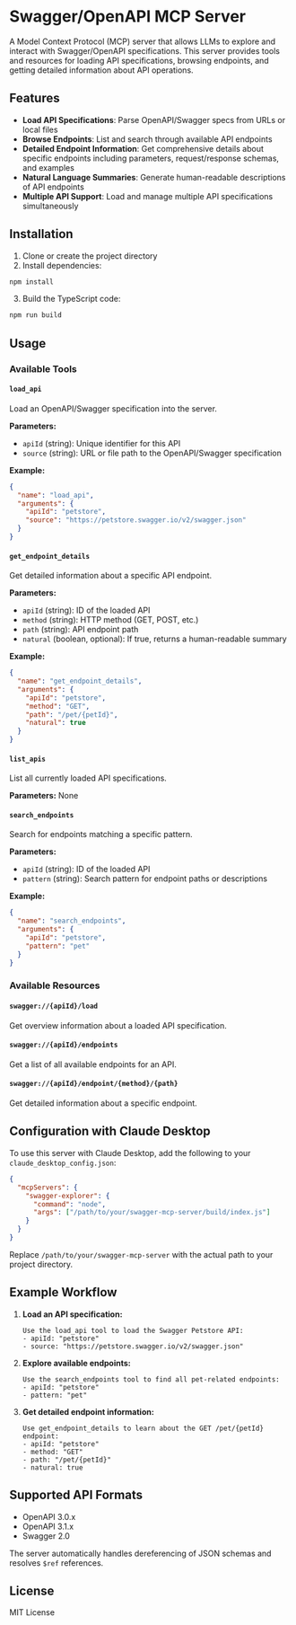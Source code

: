 # Swagger/OpenAPI MCP Server

A Model Context Protocol (MCP) server that allows LLMs to explore and interact with Swagger/OpenAPI specifications. This server provides tools and resources for loading API specifications, browsing endpoints, and getting detailed information about API operations.

## Features

- **Load API Specifications**: Parse OpenAPI/Swagger specs from URLs or local files
- **Browse Endpoints**: List and search through available API endpoints
- **Detailed Endpoint Information**: Get comprehensive details about specific endpoints including parameters, request/response schemas, and examples
- **Natural Language Summaries**: Generate human-readable descriptions of API endpoints
- **Multiple API Support**: Load and manage multiple API specifications simultaneously

## Installation

1. Clone or create the project directory
2. Install dependencies:

```bash
npm install
```

3. Build the TypeScript code:

```bash
npm run build
```

## Usage


### Available Tools

#### `load_api`
Load an OpenAPI/Swagger specification into the server.

**Parameters:**
- `apiId` (string): Unique identifier for this API
- `source` (string): URL or file path to the OpenAPI/Swagger specification

**Example:**
```json
{
  "name": "load_api",
  "arguments": {
    "apiId": "petstore",
    "source": "https://petstore.swagger.io/v2/swagger.json"
  }
}
```

#### `get_endpoint_details`
Get detailed information about a specific API endpoint.

**Parameters:**
- `apiId` (string): ID of the loaded API
- `method` (string): HTTP method (GET, POST, etc.)
- `path` (string): API endpoint path
- `natural` (boolean, optional): If true, returns a human-readable summary

**Example:**
```json
{
  "name": "get_endpoint_details",
  "arguments": {
    "apiId": "petstore",
    "method": "GET",
    "path": "/pet/{petId}",
    "natural": true
  }
}
```

#### `list_apis`
List all currently loaded API specifications.

**Parameters:** None

#### `search_endpoints`
Search for endpoints matching a specific pattern.

**Parameters:**
- `apiId` (string): ID of the loaded API
- `pattern` (string): Search pattern for endpoint paths or descriptions

**Example:**
```json
{
  "name": "search_endpoints",
  "arguments": {
    "apiId": "petstore",
    "pattern": "pet"
  }
}
```

### Available Resources

#### `swagger://{apiId}/load`
Get overview information about a loaded API specification.

#### `swagger://{apiId}/endpoints`
Get a list of all available endpoints for an API.

#### `swagger://{apiId}/endpoint/{method}/{path}`
Get detailed information about a specific endpoint.

## Configuration with Claude Desktop

To use this server with Claude Desktop, add the following to your `claude_desktop_config.json`:

```json
{
  "mcpServers": {
    "swagger-explorer": {
      "command": "node",
      "args": ["/path/to/your/swagger-mcp-server/build/index.js"]
    }
  }
}
```

Replace `/path/to/your/swagger-mcp-server` with the actual path to your project directory.

## Example Workflow

1. **Load an API specification:**
   ```
   Use the load_api tool to load the Swagger Petstore API:
   - apiId: "petstore"
   - source: "https://petstore.swagger.io/v2/swagger.json"
   ```

2. **Explore available endpoints:**
   ```
   Use the search_endpoints tool to find all pet-related endpoints:
   - apiId: "petstore"
   - pattern: "pet"
   ```

3. **Get detailed endpoint information:**
   ```
   Use get_endpoint_details to learn about the GET /pet/{petId} endpoint:
   - apiId: "petstore"
   - method: "GET"
   - path: "/pet/{petId}"
   - natural: true
   ```

## Supported API Formats

- OpenAPI 3.0.x
- OpenAPI 3.1.x
- Swagger 2.0

The server automatically handles dereferencing of JSON schemas and resolves `$ref` references.


## License

MIT License